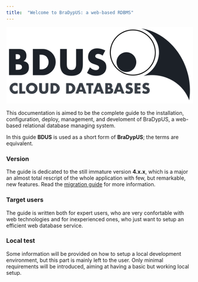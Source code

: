 ```yaml
---
title:  "Welcome to BraDypUS: a web-based RDBMS"
---
```


![Bradypus](images/bdus.svg "Bradypus")

This documentation is aimed to be the complete guide to the installation, configuration, deploy,
management, and develoment of BraDypUS, a web-based relational database managing system.

In this guide **BDUS** is used as a short form of **BraDypUS**; the terms are equivalent.

### Version
The guide is dedicated to the still immature version **4.x.x**, which is a major an almost total
rescript of the whole application with few, but remarkable, new features.
Read the [migration guide](/migration-from-v3) for more information.

### Target users
The guide is written both for expert users, who are very confortable with web technologies
and for inexperienced ones, who just want to setup an efficient web database service.

### Local test
Some information will be provided on how to setup a local development environment,
but this part is mainly left to the user. Only minimal requirements will be introduced,
aiming at having a basic but working local setup.